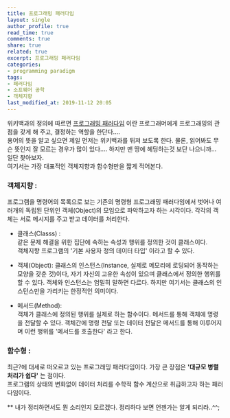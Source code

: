 ```yaml
---
title: 프로그래밍 패러다임
layout: single
author_profile: true
read_time: true
comments: true
share: true
related: true
excerpt: 프로그래밍 패러다임
categories:
- programming paradigm
tags:
- 패러다임
- 소프웨어 공학
- 객체지향
last_modified_at: 2019-11-12 20:05
---
```


위키백과의 정의에 따르면 [프로그래밍 패러다임](https://ko.wikipedia.org/wiki/%ED%94%84%EB%A1%9C%EA%B7%B8%EB%9E%98%EB%B0%8D_%ED%8C%A8%EB%9F%AC%EB%8B%A4%EC%9E%84) 이란  프로그래머에게 프로그래밍의 관점을 갖게 해 주고, 결정하는 역할을 한단다....  
용어의 뜻을 알고 싶으면 제일 먼저는 위키백과를 뒤져 보도록 한다.  물론, 읽어봐도 무슨 뜻인지 잘 모르는 경우가 많이 있다....
하지만 맨 땅에 헤딩하는것 보단 나으니까... 일단 찾아보자.  
여기서는 가장 대표적인 객체지향과 함수형만을 짧게 적어본다.


### 객체지향 :
프로그램을 명령어의 목록으로 보는 기존의 명령형 프로그래밍 패러다임에서 벗어나 여러개의 독립된 단위인 객체(Object)의 모임으로 파악하고자 하는 시각이다. 각각의 객체는 서로 메시지를 주고 받고 데이터를 처리한다.

- 클래스(Classs) :  
같은 문제 해결을 위한 집단에 속하는 속성과 행위를 정의한 것이 클래스이다.  
객체지향 프로그램의 '기본 사용자 정의 데이터 타입' 이라고 할 수 있다.

- 객체(Object):
클래스의 인스턴스(Instance, 실제로 메모리에 로딩되어 동작하는 모양을 갖춘 것)이다, 자기 자신의 고유한 속성이 있으며 클래스에서 정의한 행위를 할 수 있다. 객체와 인스턴스는 엄밀히 말하면 다르다. 하지만 여기서는 클래스의 인스턴스만을 가리키는 한정적인 의미이다.  

- 메서드(Method):  
객체가 클래스에 정의된 행위를 실제로 하는 함수이다. 메서드를 통해 객체에 명령을  전달할 수 있다. 객체간에 명령 전달 또는 데이터 전달은 메서드를 통해 이루어지며 이런 행위를 '메서드를 호출한다' 라고 한다.


### 함수형 :
최근?에 대세로 떠오르고 있는 프로그래밍 패러다임이다. 가장 큰 장점은 **'대규모 병렬처리가 쉽다'** 는 점이다.  
프로그램의 상태의 변화없이 데이터 처리를 수학적 함수 계산으로 취급하고자 하는 패러다임이다.  

** 내가 정리하면서도 뭔 소리인지 모르겠다. 정리하다 보면 언젠가는 알게 되리라..^^;
